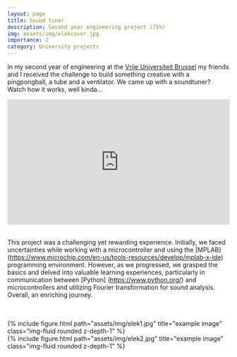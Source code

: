 ```yaml
---
layout: page
title: Sound tuner
description: Second year engineering project (75%)
img: assets/img/elekcover.jpg
importance: 2
category: University projects
---
```

In my second year of engineering at the [Vrije Universiteit Brussel](https://www.vub.be/nl) my friends and I received the challenge to build something creative with a pingpongball, a tube and a ventilator. We came up with a soundtuner? Watch how it works, well kinda...

<div class="row">
    <div class="container" id="yt-frame">
  <iframe class="responsive-iframe" src="https://www.youtube.com/embed/rNNYOoC7eEs" title="YouTube video player" align="middle" frameborder="0" allow="accelerometer; autoplay; clipboard-write; encrypted-media; gyroscope; picture-in-picture; web-share" allowfullscreen id="test"></iframe>
<style>
  #yt-frame {
    position: relative;
    width: 100%;
    padding-top: 56.25%;
  }
  #yt-frame>iframe {
    position: absolute;
    top: 0;
    left: 0;
    width: 100%;
    height: 100%;
  }
</style>
</div>  
<br>

This project was a challenging yet rewarding experience. Initially, we faced uncertainties while working with a microcontroller and using the 
[MPLAB] (https://www.microchip.com/en-us/tools-resources/develop/mplab-x-ide) programming environment. However, as we progressed, we grasped the basics and delved into valuable learning experiences, particularly in communication between [Python] (https://www.python.org/) and microcontrollers and utilizing Fourier transformation for sound analysis. Overall, an enriching journey.  
<br>
<br>
<div class="row justify-content-sm-center">
    <div class="col-sm-8 mt-3 mt-md-0">
        {% include figure.html path="assets/img/elek1.jpg" title="example image" class="img-fluid rounded z-depth-1" %}
    </div>
    <div class="col-sm-4 mt-3 mt-md-0">
        {% include figure.html path="assets/img/elek2.jpg" title="example image" class="img-fluid rounded z-depth-1" %}
    </div>